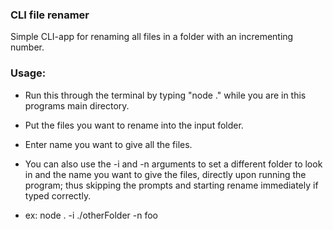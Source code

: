 ### CLI file renamer

Simple CLI-app for renaming all files in a folder with an incrementing number. 

### Usage: 

- Run this through the terminal by typing "node ." while you are in this programs main directory.
- Put the files you want to rename into the input folder.
- Enter name you want to give all the files.

- You can also use the -i and -n arguments to set a different folder to look in and the name you want to give the files, directly upon running the program; thus skipping the prompts and starting rename immediately if typed correctly.
- ex: node . -i ./otherFolder -n foo

